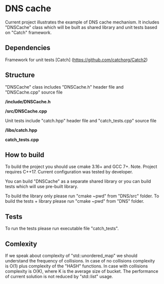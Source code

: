 # DNS cache
Current project illustrates the example of DNS cache mechanism.
It includes "DNSCache" class which will be built as shared library
and unit tests based on "Catch" framework.

## Dependencies
Framework for unit tests [Catch] (https://github.com/catchorg/Catch2)

## Structure
"DNSCache" class includes "DNSCache.h" header file and "DNSCache.cpp" source file

**/include/DNSCache.h**

**/src/DNSCache.cpp**

Unit tests include "catch.hpp" header file and "catch_tests.cpp" source file

**/libs/catch.hpp**

**catch_tests.cpp**

## How to build
To build the project you should use cmake 3.16+ and GCC 7+.
Note. Project requires C++17. Current configuration was tested by developer.

You can build "DNSCache" as a separate shared library or you can build tests which will
use pre-built library.

To build the library only please run "cmake ~pwd" from "DNS/src" folder.
To build the tests + library please run "cmake ~pwd" from "DNS" folder.

## Tests
To run the tests please run executable file "catch_tests".

## Comlexity
If we speak about complexity of "std::unordered_map" we should understand the frequency of collisions.
In case of no collisions complexity is O(1) plus complexity of the "HASH" functions.
In case with collisions complexity is O(K), where K is the average size of bucket.
The performance of current solution is not reduced by "std::list" usage.